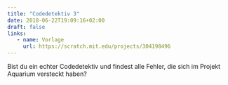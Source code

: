 ```yaml
---
title: "Codedetektiv 3"
date: 2018-06-22T19:09:16+02:00
draft: false
links:
   - name: Vorlage
     url: https://scratch.mit.edu/projects/304198496
---
```


Bist du ein echter Codedetektiv und findest alle Fehler, die sich im Projekt Aquarium versteckt haben?